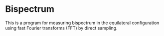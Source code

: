 # Bispectrum
This is a program for measuring bispectrum in the equilateral configuration using fast Fourier transforms (FFT) by direct sampling.
